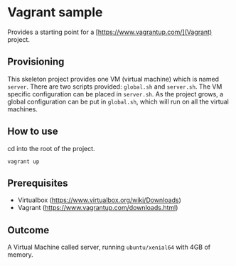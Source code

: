 # Vagrant sample

Provides a starting point for a [https://www.vagrantup.com/](Vagrant) project.

## Provisioning

This skeleton project provides one VM (virtual machine) which is named `server`. There are two scripts provided: `global.sh` and `server.sh`. The VM specific configuration can be placed in `server.sh`. As the project grows, a global configuration can be put in `global.sh`, which will run on all the virtual machines.

## How to use

cd into the root of the project.

```
vagrant up
```

## Prerequisites

- Virtualbox (https://www.virtualbox.org/wiki/Downloads)
- Vagrant (https://www.vagrantup.com/downloads.html)

## Outcome 

A Virtual Machine called server, running `ubuntu/xenial64` with 4GB of memory.
